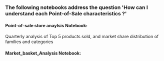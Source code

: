 ### The following notebooks address the question 'How can I understand each Point-of-Sale characteristics ?'
#### Point-of-sale store anaylsis Notebook: 
Quarterly analysis of Top 5 products sold, and market share distribution of families and categories
#### Market_basket_Analysis Notebook: 
